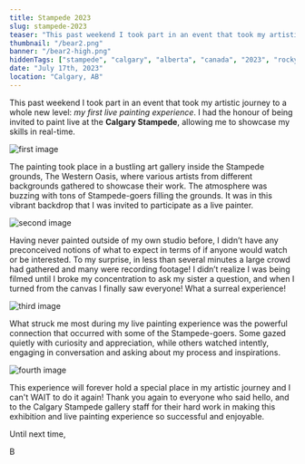 ```yaml
---
title: Stampede 2023
slug: stampede-2023
teaser: "This past weekend I took part in an event that took my artistic journey to a whole new level: my first live painting experience."
thumbnail: "/bear2.png"
banner: "/bear2-high.png"
hiddenTags: ["stampede", "calgary", "alberta", "canada", "2023", "rocky mountain animals"]
date: "July 17th, 2023"
location: "Calgary, AB"
---
```

This past weekend I took part in an event that took my artistic journey to a whole new level: *my first live painting experience*. I had the honour of being invited to paint live at the **Calgary Stampede**, allowing me to showcase my skills in real-time.

![first image](/StampedeBannerCrop.jpg)

The painting took place in a bustling art gallery inside the Stampede grounds, The Western Oasis, where various artists from different backgrounds gathered to showcase their work. The atmosphere was buzzing with tons of Stampede-goers filling the grounds. It was in this vibrant backdrop that I was invited to participate as a live painter.

![second image](/BearProgress2.JPG)

Having never painted outside of my own studio before, I didn’t have any preconceived notions of what to expect in terms of if anyone would watch or be interested. To my surprise, in less than several minutes a large crowd had gathered and many were recording footage! I didn’t realize I was being filmed until I broke my concentration to ask my sister a question, and when I turned from the canvas I finally saw everyone! What a surreal experience!

![third image](/BearProgress3.JPG)

What struck me most during my live painting experience was the powerful connection that occurred with some of the Stampede-goers. Some gazed quietly with curiosity and appreciation, while others watched intently, engaging in conversation and asking about my process and inspirations. 

![fourth image](/BearProgress.jpg)

This experience will forever hold a special place in my artistic journey and I can't WAIT to do it again! Thank you again to everyone who said hello, and to the Calgary Stampede gallery staff for their hard work in making this exhibition and live painting experience so successful and enjoyable.

Until next time,

B
